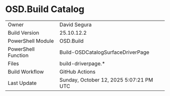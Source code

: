 ﻿# OSD.Build Catalog

| | |
|-|-|
| Owner | David Segura |
| Build Version | 25.10.12.2 |
| PowerShell Module | OSD.Build |
| PowerShell Function | Build-OSDCatalogSurfaceDriverPage |
| Files | build-driverpage.* |
| Build Workflow | GitHub Actions |
| Last Update | Sunday, October 12, 2025 5:07:21 PM UTC |
